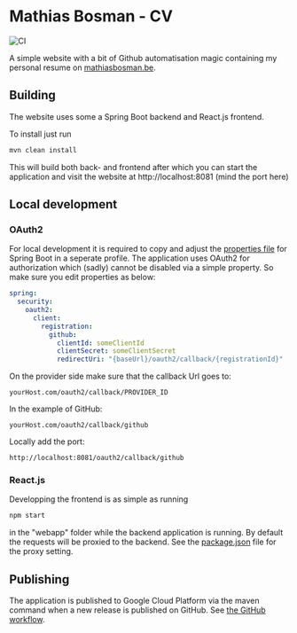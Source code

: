 # Mathias Bosman - CV
![CI](https://github.com/mathiasbosman/cv/workflows/CI/badge.svg)

A simple website with a bit of Github automatisation magic containing my personal resume
on [mathiasbosman.be](http://mathiasbosman.be).

## Building

The website uses some a Spring Boot backend and React.js frontend.

To install just run

```bash
mvn clean install
```

This will build both back- and frontend after which you can start the application and visit the
website at http://localhost:8081 (mind the port here)

## Local development

### OAuth2

For local development it is required to copy and adjust the [properties file][application_props] for
Spring Boot in a seperate profile. The application uses OAuth2 for authorization which (sadly) cannot be disabled via a
simple property. So make sure you edit properties as below:

```yaml
spring:
  security:
    oauth2:
      client:
        registration:
          github:
            clientId: someClientId
            clientSecret: someClientSecret
            redirectUri: "{baseUrl}/oauth2/callback/{registrationId}"
```

On the provider side make sure that the callback Url goes to:
```text
yourHost.com/oauth2/callback/PROVIDER_ID
```
In the example of GitHub:
```text
yourHost.com/oauth2/callback/github
```

Locally add the port:
```text
http://localhost:8081/oauth2/callback/github
```

### React.js

Developping the frontend is as simple as running

```bash
npm start
```

in the "webapp" folder while the backend application is running. By default the requests will be proxied to the backend.
See the [package.json][package_json] file for the proxy setting.

## Publishing
The application is published to Google Cloud Platform via the maven command when a new release is published on GitHub.
See [the GitHub workflow][publish_workflow].

[publish_workflow]:.github/workflows/publish.yml
[package_json]:src/main/webapp/package.json
[application_props]:src/main/resources/application.yml
